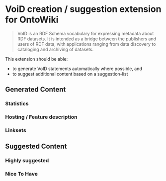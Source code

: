 # VoiD creation / suggestion extension for OntoWiki

> VoID is an RDF Schema vocabulary for expressing metadata about RDF
> datasets. It is intended as a bridge between the publishers and
> users of RDF data, with applications ranging from data discovery to
> cataloging and archiving of datasets.

This extension should be able:
  * to generate VoID statements automatically where possible, and
  * to suggest additional content based on a suggestion-list

## Generated Content

### Statistics

### Hosting / Feature description

### Linksets


## Suggested Content

### Highly suggested

### Nice To Have
